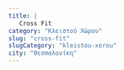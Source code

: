 ```yaml
---
title: |
   Cross Fit
category: "Κλειστού Χώρου"
slug: "cross-fit"
slugCategory: "kleistou-xorou"
city: "Θεσσαλονίκη"
---
```


